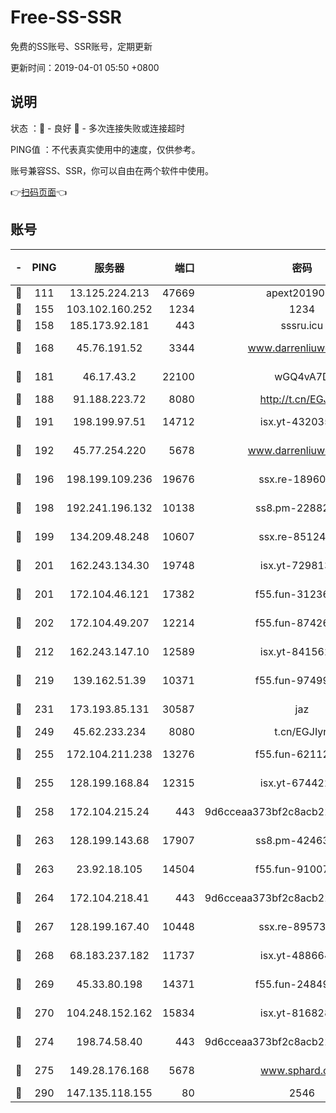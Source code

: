 # Free-SS-SSR

免费的SS账号、SSR账号，定期更新

更新时间：2019-04-01 05:50 +0800

## 说明

状态     ：🙂 - 良好 🙁 - 多次连接失败或连接超时

PING值   ：不代表真实使用中的速度，仅供参考。

账号兼容SS、SSR，你可以自由在两个软件中使用。

👉[扫码页面](https://liesauer.github.io/Free-SS-SSR/)👈

## 账号

|-|PING|服务器|端口|密码|加密方式|区域|
|:----:|:----:|:-----:|-----:|:----:|:----:|:----:|
|🙂|111|13.125.224.213|47669|apext2019001|chacha20|KR|
|🙂|155|103.102.160.252|1234|1234|rc4-md5|JP|
|🙂|158|185.173.92.181|443|sssru.icu|rc4-md5|RU|
|🙂|168|45.76.191.52|3344|www.darrenliuwei.com|aes-256-cfb|JP|
|🙂|181|46.17.43.2|22100|wGQ4vA7D|aes-256-gcm|RU|
|🙂|188|91.188.223.72|8080|http://t.cn/EGJIyrl|rc4-md5|RU|
|🙂|191|198.199.97.51|14712|isx.yt-43203558|aes-256-cfb|US|
|🙂|192|45.77.254.220|5678|www.darrenliuwei.com|aes-256-cfb|SG|
|🙂|196|198.199.109.236|19676|ssx.re-18960694|aes-256-cfb|US|
|🙂|198|192.241.196.132|10138|ss8.pm-22882604|aes-256-cfb|US|
|🙂|199|134.209.48.248|10607|ssx.re-85124094|aes-256-cfb|US|
|🙂|201|162.243.134.30|19748|isx.yt-72981340|aes-256-cfb|US|
|🙂|201|172.104.46.121|17382|f55.fun-31236609|aes-256-cfb|SG|
|🙂|202|172.104.49.207|12214|f55.fun-87426879|aes-256-cfb|SG|
|🙂|212|162.243.147.10|12589|isx.yt-84156264|aes-256-cfb|US|
|🙂|219|139.162.51.39|10371|f55.fun-97499168|aes-256-cfb|SG|
|🙂|231|173.193.85.131|30587|jaz|aes-256-cfb|US|
|🙂|249|45.62.233.234|8080|t.cn/EGJIyrl|rc4-md5|CA|
|🙂|255|172.104.211.238|13276|f55.fun-62112830|aes-256-cfb|US|
|🙂|255|128.199.168.84|12315|isx.yt-67442240|aes-256-cfb|SG|
|🙂|258|172.104.215.24|443|9d6cceaa373bf2c8acb22e60b6a58be6|aes-256-cfb|US|
|🙂|263|128.199.143.68|17907|ss8.pm-42463996|aes-256-cfb|SG|
|🙂|263|23.92.18.105|14504|f55.fun-91007249|aes-256-cfb|US|
|🙂|264|172.104.218.41|443|9d6cceaa373bf2c8acb22e60b6a58be6|aes-256-cfb|US|
|🙂|267|128.199.167.40|10448|ssx.re-89573938|aes-256-cfb|SG|
|🙂|268|68.183.237.182|11737|isx.yt-48866493|aes-256-cfb|SG|
|🙂|269|45.33.80.198|14371|f55.fun-24849539|aes-256-cfb|US|
|🙂|270|104.248.152.162|15834|isx.yt-81682851|aes-256-cfb|SG|
|🙂|274|198.74.58.40|443|9d6cceaa373bf2c8acb22e60b6a58be6|aes-256-cfb|US|
|🙂|275|149.28.176.168|5678|www.sphard.com|aes-256-cfb|AU|
|🙂|290|147.135.118.155|80|2546|chacha20|US|
